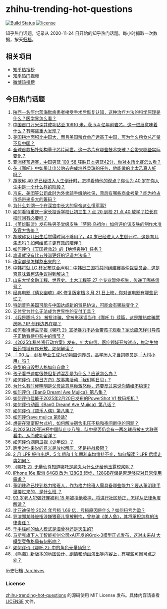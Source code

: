 # zhihu-trending-hot-questions

[![Build Status](https://github.com/justjavac/zhihu-trending-hot-questions/workflows/ci/badge.svg?branch=master)](https://github.com/justjavac/zhihu-trending-hot-questions/actions)
[![license](https://img.shields.io/github/license/justjavac/zhihu-trending-hot-questions)](https://github.com/justjavac/zhihu-trending-hot-questions/blob/master/LICENSE)

知乎热门话题，记录从 2020-11-24
日开始的知乎热门话题。每小时抓取一次数据，按天[归档](./archives)。

## 相关项目

- [知乎热搜榜](https://github.com/justjavac/zhihu-trending-top-search)
- [知乎热门视频](https://github.com/justjavac/zhihu-trending-hot-video)
- [微博热搜榜](https://github.com/justjavac/weibo-trending-hot-search)

## 今日热门话题

<!-- BEGIN -->
<!-- 最后更新时间 Fri Feb 21 2025 07:19:12 GMT+0800 (China Standard Time) -->

1. [陕西一名阿尔茨海默病患者接受手术后恢复认知，这种治疗方法的科学原理是什么？医学界怎么看？](https://www.zhihu.com/question/12698087017)
1. [中国首口万米深井成功钻至 10910 米，获 5.4 亿年前岩芯，这一进展意味着什么？有哪些重大发现？](https://www.zhihu.com/question/12816004551)
1. [美国耕地面积比中国大，而且美国粮食单产远高于中国，可为什么粮食总产量不及中国？](https://www.zhihu.com/question/12625269676)
1. [全球首款拓扑架构量子芯片问世，这一芯片有哪些技术突破？会带来哪些实际变化？](https://www.zhihu.com/question/12784048864)
1. [亚洲杯预选赛，中国男篮 100-58 狂胜日本男篮42分，你对本场比赛怎么看？](https://www.zhihu.com/question/12837216546)
1. [在《哪吒》中如果让申公豹去完成培养灵珠的任务，他能做的比太乙真人好吗？](https://www.zhihu.com/question/12662918849)
1. [胡歌称 40 岁已经进入人生倒计时，怎样看待他的观点？你认为 40 岁在你人生中是一个什么样的阶段？](https://www.zhihu.com/question/12739162665)
1. [京东、美团等公司此时为外卖骑手缴纳社保，背后有哪些商业考量？能为抢占市场带来多大的筹码？](https://www.zhihu.com/question/12817920479)
1. [为什么刘彻一个在深宫中长大的皇帝这么懂军事?](https://www.zhihu.com/question/12420683881)
1. [如何看待重庆一家长投诉学校让初三生 7 点 20 到校 21 点 40 放学？拉长在校时间有必要吗？](https://www.zhihu.com/question/12674438077)
1. [《英雄联盟》发布铁男圣堂级皮肤「萨恩·乌祖尔」如何评价该皮肤的制作水准及官方售价？](https://www.zhihu.com/question/12785943096)
1. [胡歌称女儿出生后觉得时间不够用了，40 岁已经进入人生倒计时，这是育儿焦虑吗？如何给孩子更有效的陪伴？](https://www.zhihu.com/question/12689906783)
1. [如何评价《天国拯救2》的【绝境丧钟】任务？](https://www.zhihu.com/question/12782357756)
1. [难道就没有比五线谱更好的记谱方法吗？](https://www.zhihu.com/question/551178377)
1. [作家都是怎样熬出来的？](https://www.zhihu.com/question/11211255937)
1. [中韩将就 LG 杯发布联合声明：中韩日三国将共同组建赛事仲裁委员会，这是否意味着柯洁争议得到解决？](https://www.zhihu.com/question/12704249058)
1. [山东大学金融工程、世界史、土木工程等 27 个专业暂停招生，传递了哪些信号？](https://www.zhihu.com/question/12782828062)
1. [经典电影《倩女幽魂》4K 修复版定档 3 月 21 日上映，你对该电影有哪些记忆？](https://www.zhihu.com/question/12688232985)
1. [特朗普称美国可能与中国达成新的贸易协议，可能会有哪些变化？](https://www.zhihu.com/question/12827086786)
1. [支付宝为什么无法成为世界性的支付工具？](https://www.zhihu.com/question/9355858332)
1. [《我是哪吒 2》 被批诈骗，曾被影迷误当作《哪吒 1》续篇，这是蹭热度骗票房吗？IP 创作边界在哪？](https://www.zhihu.com/question/12417920639)
1. [如何看待博主举报《哪吒 2》宣扬暴力不适合带孩子观看？家长应怎样引导孩子正确看待电影中的情节？](https://www.zhihu.com/question/12799527197)
1. [《2025年稳外资行动方案》发布，扩大电信、医疗领域开放试点，推动生物医药领域有序开放，如何解读？](https://www.zhihu.com/question/12722212358)
1. [「 00 后」剑桥毕业生成为动物园饲养员，高学历人才当饲养员是「大材小用」吗？](https://www.zhihu.com/question/12783240553)
1. [典型的自毁型人格如何自救？](https://www.zhihu.com/question/10379163223)
1. [孩子看书速度很快但复述混乱是为什么？应该怎么办？](https://www.zhihu.com/question/12491737659)
1. [如何评价《明日方舟》故事集活动「我们明日见」?](https://www.zhihu.com/question/11724940720)
1. [为什么有时候明明是父母故意骂你激怒你，还要反过来说你情绪不稳定?](https://www.zhihu.com/question/7953999475)
1. [如何评价《BanG Dream! Ave Mujica》第八集？](https://www.zhihu.com/question/11336676200)
1. [如何评价佳能于2025年2月20日发布的PowerShot V1 数码相机？](https://www.zhihu.com/question/12801467835)
1. [如何评价动画《BanG Dream! Ave Mujica》第八话？](https://www.zhihu.com/question/12857951872)
1. [如何评价《颂乐人偶》第八集？](https://www.zhihu.com/question/12800358765)
1. [如何评价ave mujica 第8话?](https://www.zhihu.com/question/12165395390)
1. [想要在寝室配台式机，如何解决宿舍电压不稳和夜间断电的问题？](https://www.zhihu.com/question/12085994998)
1. [若2025U20亚洲杯中国队止步八强，队中是否仍会有一两名球员被五大联赛看中，从而成功留洋？](https://www.zhihu.com/question/12666226304)
1. [如何评价湖南卫视《少年说》？](https://www.zhihu.com/question/281035236)
1. [跑步对你来说的意义是放松解压，还是挑战极限？](https://www.zhihu.com/question/12025012313)
1. [2 月 LPR 报价出炉，5 年期和 1 年期利率均维持不变，如何解读？LPR 后续走势如何？](https://www.zhihu.com/question/12778786639)
1. [《哪吒 2》无量仙尊知道哪吒是魔丸为什么还给他玉露琼浆呢？](https://www.zhihu.com/question/11765635238)
1. [iPhone 16e 取消 64GB 改为 128GB 起步，128GB存储是否足够应对日常使用需求？](https://www.zhihu.com/question/12794221826)
1. [董明珠称已找到格力接班人，作为格力接班人需具备哪些能力？要从董明珠手里接过来的，是什么班 ？](https://www.zhihu.com/question/12805809324)
1. [93 岁老人犯强奸罪被判 15 年被拒绝收押，将进行社区矫正，怎样从法律角度解读？](https://www.zhihu.com/question/12509091380)
1. [比亚迪保险 2024 年亏损 1.69 亿，亏损原因是什么？如何扭亏为盈？](https://www.zhihu.com/question/11542136199)
1. [导演郑某峰被指涉嫌猥亵儿童被刑拘，曾参演《美人鱼》，其将承担怎样的法律责任？](https://www.zhihu.com/question/12744726327)
1. [千手柱间的仙人模式是湿骨林还是天生的?](https://www.zhihu.com/question/342580552)
1. [马斯克旗下人工智能初创公司xAI开发的Grok-3模型正式发布，这对未来AI 大模型竞争格局有何影响？](https://www.zhihu.com/question/12598481050)
1. [如何评价《哪吒 2》中的角色无量仙翁？](https://www.zhihu.com/question/12369780376)
1. [《鸣潮》新版本的地图设计、剧情和动画演出等内容上，有哪些可圈可点之处？](https://www.zhihu.com/question/12510740742)

<!-- END -->

历史归档 [./archives](./archives)

### License

[zhihu-trending-hot-questions](https://github.com/justjavac/zhihu-trending-hot-questions)
的源码使用 MIT License 发布。具体内容请查看 [LICENSE](./LICENSE) 文件。
